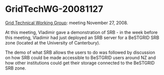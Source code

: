 # GridTechWG-20081127

[Grid Technical Working Group](grid-technical-working-group.md): meeting November 27, 2008.

At this meeting, Vladimir gave a demonstration of SRB - in the week before this meeting, Vladimir had just deployed an SRB server for a BeSTGRID SRB zone (located at the University of Canterbury).

The demo of what SRB allows the users to do was followed by discussion on how SRB could be made accessible to BeSTGRID users around NZ and  how other institutions could get their storage connected to the BeSTGRID SRB zone.
